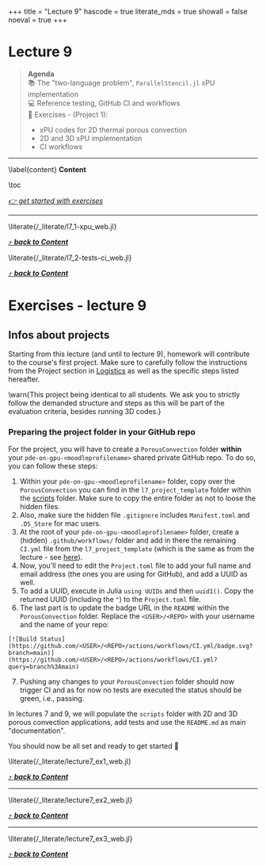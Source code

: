 +++
title = "Lecture 9"
hascode = true
literate_mds = true
showall = false
noeval = true
+++

# Lecture 9

> **Agenda**\
> :books: The "two-language problem", `ParallelStencil.jl` xPU implementation\
> :computer: Reference testing, GitHub CI and workflows\
> :construction: Exercises - (Project 1):
> - xPU codes for 2D thermal porous convection
> - 2D and 3D xPU implementation
> - CI workflows

---

\label{content}
**Content**

\toc

[_👉 get started with exercises_](#exercises_-_lecture_7)

---

\literate{/_literate/l7_1-xpu_web.jl}

[⤴ _**back to Content**_](#content)

\literate{/_literate/l7_2-tests-ci_web.jl}

[⤴ _**back to Content**_](#content)

# Exercises - lecture 9

## Infos about projects
Starting from this lecture (and until to lecture 9), homework will contribute to the course's first project. Make sure to carefully follow the instructions from the Project section in [Logistics](/logistics#project) as well as the specific steps listed hereafter.

\warn{This project being identical to all students. We ask you to strictly follow the demanded structure and steps as this will be part of the evaluation criteria, besides running 3D codes.}

### Preparing the project folder in your GitHub repo
For the project, you will have to create a `PorousConvection` folder **within** your `pde-on-gpu-<moodleprofilename>` shared private GitHub repo. To do so, you can follow these steps:
1. Within your `pde-on-gpu-<moodleprofilename>` folder, copy over the `PorousConvection` you can find in the `l7_project_template` folder within the [scripts](https://github.com/eth-vaw-glaciology/course-101-0250-00/tree/main/scripts) folder. Make sure to copy the entire folder as not to loose the hidden files.
2. Also, make sure the hidden file `.gitignore` includes `Manifest.toml` and `.DS_Store` for mac users.
3. At the root of your `pde-on-gpu-<moodleprofilename>` folder, create a (hidden) `.github/workflows/` folder and add in there the remaining `CI.yml` file from the `l7_project_template` (which is the same as from the lecture - see [here](#wait_a_second_we_submit_our_homework_as_subfolders_of_our_github_repo)).
4. Now, you'll need to edit the `Project.toml` file to add your full name and email address (the ones you are using for GitHub), and add a UUID as well.
5. To add a UUID, execute in Julia `using UUIDs` and then `uuid1()`. Copy the returned UUID (including the `"`) to the `Project.toml` file.
6. The last part is to update the badge URL in the `README` within the `PorousConvection` folder. Replace the `<USER>/<REPO>` with your username and the name of your repo:
```
[![Build Status](https://github.com/<USER>/<REPO>/actions/workflows/CI.yml/badge.svg?branch=main)](https://github.com/<USER>/<REPO>/actions/workflows/CI.yml?query=branch%3Amain)
```
7. Pushing any changes to your `PorousConvection` folder should now trigger CI and as for now no tests are executed the status should be green, i.e., passing.

In lectures 7 and 9, we will populate the `scripts` folder with 2D and 3D porous convection applications, add tests and use the `README.md` as main "documentation".

You should now be all set and ready to get started 🚀

\literate{/_literate/lecture7_ex1_web.jl}

[⤴ _**back to Content**_](#content)

---

\literate{/_literate/lecture7_ex2_web.jl}

[⤴ _**back to Content**_](#content)

---

\literate{/_literate/lecture7_ex3_web.jl}

[⤴ _**back to Content**_](#content)
